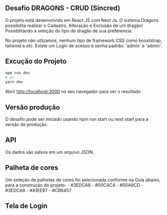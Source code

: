 

## Desafio DRAGONS  - CRUD (Sincred)

O projeto está desenvolvido em React JS com Next Js. O sistema Dragons possibilita realizar o
Cadastro, Alteração e Exclusão de um dragão! Possiblitando a seleção do tipo de dragão de sua preferencia. 

No projeto não utlizamos, nenhum tipo de framework CSS como booststrap, tailwind e etc.
Existe um Login de acesso e senha padrão: 'admin' e 'admin'.

## Excução do Projeto

```bash
npm run dev
# or
yarn dev
```
Abrir  [http://localhost:3000](http://localhost:3000)  no seu navegador para ver o resultado


## Versão produção

O desafio pode ser iniciado usando npm run start ou next start para a versão de produção.

## API

Os dados são salvos em um arquivo JSON.

## Palheta de cores 

Um seleção de palhetas de cores foi selecionada conforme na Guia abaixo, para a construção do projeto:
    - #3EDCA8 
    - #00C4C4
    - #00A8CD
    - #3EDCA8
    - #A1EE87
    - #CB6457

## Tela de Login



